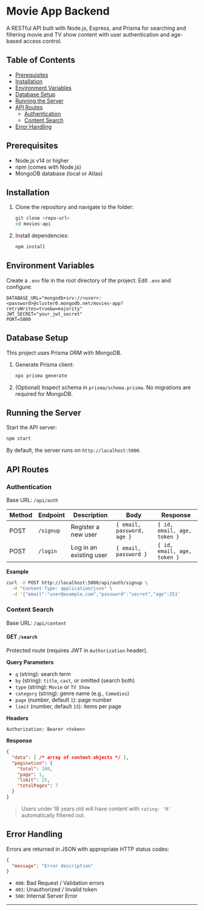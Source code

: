 # Movie App Backend

A RESTful API built with Node.js, Express, and Prisma for searching and filtering movie and TV show content with user authentication and age-based access control.

## Table of Contents

- [Prerequisites](#prerequisites)
- [Installation](#installation)
- [Environment Variables](#environment-variables)
- [Database Setup](#database-setup)
- [Running the Server](#running-the-server)
- [API Routes](#api-routes)
  - [Authentication](#authentication)
  - [Content Search](#content-search)
- [Error Handling](#error-handling)

## Prerequisites

- Node.js v14 or higher
- npm (comes with Node.js)
- MongoDB database (local or Atlas)

## Installation

1. Clone the repository and navigate to the folder:
   ```bash
   git clone <repo-url>
   cd movies-api
   ```
2. Install dependencies:
   ```bash
   npm install
   ```

## Environment Variables
Create a `.env` file in the root directory of the project. 
Edit `.env` and configure:

```env
DATABASE_URL="mongodb+srv://<user>:<password>@cluster0.mongodb.net/movies-app?retryWrites=true&w=majority"
JWT_SECRET="your_jwt_secret"
PORT=5000
```

## Database Setup

This project uses Prisma ORM with MongoDB.

1. Generate Prisma client:
   ```bash
   npx prisma generate
   ```
2. (Optional) Inspect schema in `prisma/schema.prisma`. No migrations are required for MongoDB.

## Running the Server

Start the API server:

```bash
npm start
```

By default, the server runs on `http://localhost:5000`.

## API Routes

### Authentication

Base URL: `/api/auth`

| Method | Endpoint   | Description             | Body                                 | Response                       |
| ------ | ---------- | ----------------------- | ------------------------------------ | ------------------------------ |
| POST   | `/signup`  | Register a new user     | `{ email, password, age }`           | `{ id, email, age, token }`    |
| POST   | `/login`   | Log in an existing user | `{ email, password }`                | `{ id, email, age, token }`    |

**Example**
```bash
curl -X POST http://localhost:5000/api/auth/signup \
  -H "Content-Type: application/json" \
  -d '{"email":"user@example.com","password":"secret","age":25}'
```

### Content Search

Base URL: `/api/content`

#### GET `/search`

Protected route (requires JWT in `Authorization` header).

**Query Parameters**

- `q` (string): search term
- `by` (string): `title`, `cast`, or omitted (search both)
- `type` (string): `Movie` or `TV Show`
- `category` (string): genre name (e.g., `Comedies`)
- `page` (number, default `1`): page number
- `limit` (number, default `15`): items per page

**Headers**

```
Authorization: Bearer <token>
```

**Response**

```json
{
  "data": [ /* array of content objects */ ],
  "pagination": {
    "total": 100,
    "page": 1,
    "limit": 15,
    "totalPages": 7
  }
}
```

> Users under 18 years old will have content with `rating: 'R'` automatically filtered out.

## Error Handling

Errors are returned in JSON with appropriate HTTP status codes:

```json
{
  "message": "Error description"
}
```

- `400`: Bad Request / Validation errors
- `401`: Unauthorized / Invalid token
- `500`: Internal Server Error

---

